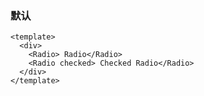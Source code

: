 ### 默认

<!--start-code-->

```vue
<template>
  <div>
    <Radio> Radio</Radio>
    <Radio checked> Checked Radio</Radio>
  </div>
</template>
```

<!--end-code-->
